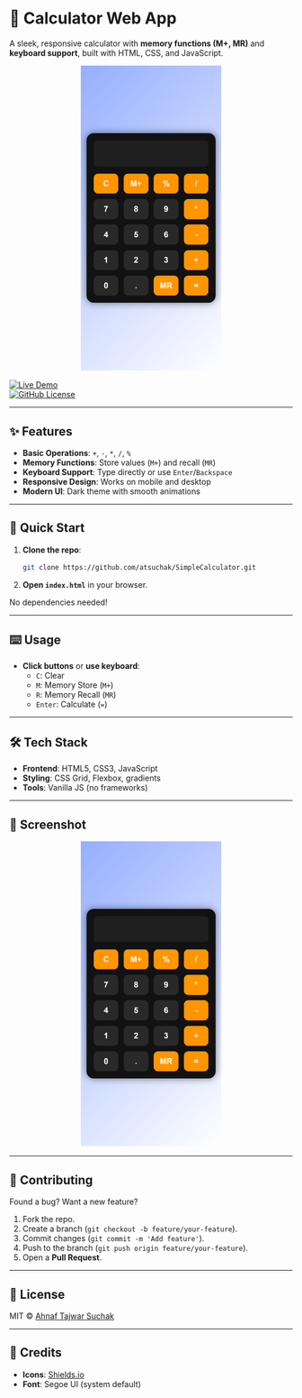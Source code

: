# 🧮 Calculator Web App  

A sleek, responsive calculator with **memory functions (M+, MR)** and **keyboard support**, built with HTML, CSS, and JavaScript.  

<div align="center">
  <img src="images/calculator_mobile_image.png" alt="Calculator Demo" style="width: 250px; height: auto;" />
</div>

[![Live Demo](https://img.shields.io/badge/demo-live-green)](https://atsuchak.github.io/SimpleCalculator/)  
[![GitHub License](https://img.shields.io/badge/license-MIT-blue)](LICENSE)  

---

## ✨ Features  
- **Basic Operations**: `+`, `-`, `*`, `/`, `%`  
- **Memory Functions**: Store values (`M+`) and recall (`MR`)  
- **Keyboard Support**: Type directly or use `Enter`/`Backspace`  
- **Responsive Design**: Works on mobile and desktop  
- **Modern UI**: Dark theme with smooth animations  

---

## 🚀 Quick Start  
1. **Clone the repo**:  
   ```bash
   git clone https://github.com/atsuchak/SimpleCalculator.git
   ```
2. **Open `index.html`** in your browser.  

No dependencies needed!  

---

## ⌨️ Usage  
- **Click buttons** or **use keyboard**:  
  - `C`: Clear  
  - `M`: Memory Store (`M+`)  
  - `R`: Memory Recall (`MR`)  
  - `Enter`: Calculate (`=`)  

---

## 🛠️ Tech Stack  
- **Frontend**: HTML5, CSS3, JavaScript  
- **Styling**: CSS Grid, Flexbox, gradients  
- **Tools**: Vanilla JS (no frameworks)  

---

## 📸 Screenshot  
<div align="center">
  <img src="images/calculator_mobile_image.png" alt="Calculator Demo" style="width: 250px; height: auto;" />
</div>

---

## 🤝 Contributing  
Found a bug? Want a new feature?  
1. Fork the repo.  
2. Create a branch (`git checkout -b feature/your-feature`).  
3. Commit changes (`git commit -m 'Add feature'`).  
4. Push to the branch (`git push origin feature/your-feature`).  
5. Open a **Pull Request**.  

---

## 📜 License  
MIT © [Ahnaf Tajwar Suchak](https://github.com/atsuchak)  

---

## 🙌 Credits  
- **Icons**: [Shields.io](https://shields.io)  
- **Font**: Segoe UI (system default)  
```
